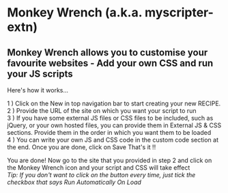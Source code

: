 Monkey Wrench (a.k.a. myscripter-extn)
===============

<h2>Monkey Wrench allows you to customise your favourite websites - Add your own CSS and run your JS scripts</h2>

Here's how it works...

1 ) Click on the New in top navigation bar to start creating your new RECIPE.
<br>
2 ) Provide the URL of the site on which you want your script to run
<br>
3 ) If you have some external JS files or CSS files to be included, such as jQuery, or your own hosted files, you can provide them in External JS & CSS sections. Provide them in the order in which you want them to be loaded
<br>
4 ) You can write your own JS and CSS code in the custom code section at the end. Once you are done, click on Save
That's it !! 
<br>

You are done! 
Now go to the site that you provided in step 2 and click on the Monkey Wrench icon and your script and CSS will take effect
<br>
<i>Tip: If you don't want to click on the button every time, just tick the checkbox that says Run Automatically On Load</i>

